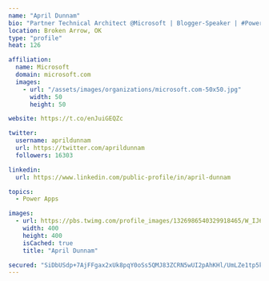 ```yaml
---
name: "April Dunnam"
bio: "Partner Technical Architect @Microsoft | Blogger-Speaker | #PowerApps, #PowerAutomate, #Office365, #SharePoint | #WIT | #Karaoke Queen"
location: Broken Arrow, OK
type: "profile"
heat: 126

affiliation:
  name: Microsoft
  domain: microsoft.com
  images:
    - url: "/assets/images/organizations/microsoft.com-50x50.jpg"
      width: 50
      height: 50

website: https://t.co/enJuiGEQZc

twitter:
  username: aprildunnam
  url: https://twitter.com/aprildunnam
  followers: 16303

linkedin:
  url: https://www.linkedin.com/public-profile/in/april-dunnam

topics:
  - Power Apps

images:
  - url: https://pbs.twimg.com/profile_images/1326986540329918465/W_IJ6Ih2_400x400.jpg
    width: 400
    height: 400
    isCached: true
    title: "April Dunnam"

secured: "SiDbUSdp+7AjFFgax2xUk8pqY0oSs5QMJ83ZCRN5wUI2pAhKHl/UmLZe1tp5kYuXepbpvJ1G/4LvEMEyHUJ0WxEd4L1qj5+eIVwSiNyHQON4/l0pBbao+33loaWTBP313vHYIf3YthpZpfHRvVYwss1cEza1ESae1FerMB4YZwuCYq34RVNfrL11lx5UJK8yg8VqGTVWSEN+vJQCEU/mcOQDL2aJ5kHB7Pmcsy5nObRtCZIUYjcqCBbTVzEUW5gYAyHSImOPK8SSXKKZ0Uzd69ER7Szqzm03RiI2KysB+l4lMfaAY20SVfN6ieZlUyl+pX+XBw5kKIrfbAzwVd1jSYxDx6AwiMjs6qhD5aNCkBKVS+ZKYvVOiLj8cVMe9iRyzfF1bHEWfB34yvC6IdAKk89kl0Ki9l5b5g0H39vPjYE=;/txa2sz9s6x0wAwo4O8mgw=="
---
```


